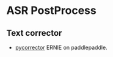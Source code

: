 # ASR PostProcess

## Text corrector
* [pycorrector](https://github.com/shibing624/pycorrector)
ERNIE on paddlepaddle.